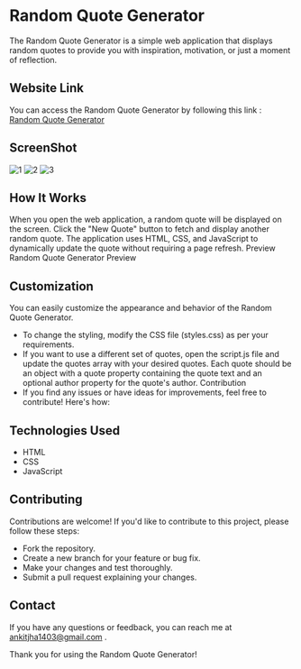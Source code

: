 # Random Quote Generator

The Random Quote Generator is a simple web application that displays random quotes to provide you with inspiration, motivation, or just a moment of reflection.

## Website Link
You can access the Random Quote Generator by following this link : [Random Quote Generator](https://ankitjha13.github.io/Quote-App/)

## ScreenShot
![1](https://github.com/AnkitJha13/Quote-App/assets/116744896/2649e190-685d-4d7f-92ae-f4fc088b9f79)
![2](https://github.com/AnkitJha13/Quote-App/assets/116744896/7154d2b2-6f9b-4f80-b8f3-0b4c82528343)
![3](https://github.com/AnkitJha13/Quote-App/assets/116744896/3ea80922-620e-4587-a9da-6f1ead3e8e70)



## How It Works
When you open the web application, a random quote will be displayed on the screen.
Click the "New Quote" button to fetch and display another random quote.
The application uses HTML, CSS, and JavaScript to dynamically update the quote without requiring a page refresh.
Preview
Random Quote Generator Preview

## Customization
You can easily customize the appearance and behavior of the Random Quote Generator.

- To change the styling, modify the CSS file (styles.css) as per your requirements.
- If you want to use a different set of quotes, open the script.js file and update the quotes array with your desired quotes. Each quote should be an object with a quote property containing the quote text and an optional author property for the quote's author.
Contribution
- If you find any issues or have ideas for improvements, feel free to contribute! Here's how:

## Technologies Used
- HTML
- CSS
- JavaScript

## Contributing
Contributions are welcome! If you'd like to contribute to this project, please follow these steps:

- Fork the repository.
- Create a new branch for your feature or bug fix.
- Make your changes and test thoroughly.
- Submit a pull request explaining your changes.

## Contact
If you have any questions or feedback, you can reach me at ankitjha1403@gmail.com .

Thank you for using the Random Quote Generator! 
